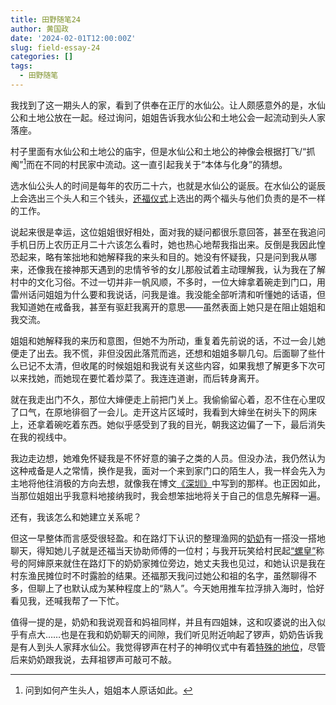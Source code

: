 ```yaml
---
title: 田野随笔24
author: 黄国政
date: '2024-02-01T12:00:00Z'
slug: field-essay-24
categories: []
tags:
  - 田野随笔
---
```


<!--more-->

我找到了这一期头人的家，看到了供奉在正厅的水仙公。让人颇感意外的是，水仙公和土地公放在一起。经过询问，姐姐告诉我水仙公和土地公会一起流动到头人家落座。

村子里面有水仙公和土地公的庙宇，但是水仙公和土地公的神像会根据打飞/“抓阄”[^zhuajiu]而在不同的村民家中流动。这一直引起我关于“本体与化身”的猜想。
[^zhuajiu]: 问到如何产生头人，姐姐本人原话如此。

选水仙公头人的时间是每年的农历二十六，也就是水仙公的诞辰。在水仙公的诞辰上会选出三个头人和三个钱头，[还福仪式](https://guozheng.rbind.io/posts/2024/01/field-essay-15)上选出的两个福头与他们负责的是不一样的工作。

说起来很是幸运，这位姐姐很好相处，面对我的疑问都很乐意回答，甚至在我追问手机日历上农历正月二十六该怎么看时，她也热心地帮我指出来。反倒是我因此惶恐起来，略有笨拙地和她解释我的来头和目的。她没有怀疑我，只是问到我从哪来，还像我在接神那天遇到的忠情爷爷的女儿那般试着主动理解我，认为我在了解村中的文化习俗。不过一切并非一帆风顺，不多时，一位大婶拿着碗走到门口，用雷州话问姐姐为什么要和我说话，问我是谁。我没能全部听清和听懂她的话语，但我知道她在戒备我，甚至有驱赶我离开的意思——虽然表面上她只是在阻止姐姐和我交流。

姐姐和她解释我的来历和意图，但她不为所动，重复着先前说的话，不过一会儿她便走了出去。我不慌，非但没因此落荒而逃，还想和姐姐多聊几句。后面聊了些什么已记不太清，但收尾的时候姐姐和我说有关这些内容，如果我想了解更多下次可以来找她，而她现在要忙着炒菜了。我连连道谢，而后转身离开。

就在我走出门不久，那位大婶便走上前把门关上。我偷偷留心着，忍不住在心里叹了口气，在原地徘徊了一会儿。走开这片区域时，我看到大婶坐在树头下的网床上，还拿着碗吃着东西。她似乎感受到了我的目光，朝我这边偏了一下，最后消失在我的视线中。

我边走边想，她难免怀疑我是不怀好意的骗子之类的人员。但没办法，我仍然认为这种戒备是人之常情，换作是我，面对一个来到家门口的陌生人，我一样会先入为主地将他往消极的方向去想，就像我在博文[《深圳》](https://guozheng.rbind.io/posts/2023/06/shenzhen/)中写到的那样。也正因如此，当那位姐姐出乎我意料地接纳我时，我会想笨拙地将关于自己的信息先解释一遍。

还有，我该怎么和她建立关系呢？

但这一早整体而言感受很轻盈。和在路灯下认识的整理渔网的[奶奶](https://guozheng.rbind.io/posts/2023/12/field-essay-9/)有一搭没一搭地聊天，得知她儿子就是还福当天协助师傅的一位村；与我开玩笑给村民起[“螺皇”](https://guozheng.rbind.io/posts/2024/01/field-essay-21/)称号的阿婶原来就住在路灯下的奶奶家摊位旁边，她丈夫我也见过，和她认识是我在村东渔民摊位时不时露脸的结果。还福那天我问过她公和祖的名字，虽然聊得不多，但聊上了也默认成为某种程度上的“熟人”。今天她用推车拉浮排入海时，恰好看见我，还喊我帮了一下忙。

值得一提的是，奶奶和我说观音和妈祖同样，并且有四姐妹，这和叹婆说的出入似乎有点大……也是在我和奶奶聊天的间隙，我们听见附近响起了锣声，奶奶告诉我是有人到头人家拜水仙公。我觉得锣声在村子的神明仪式中有着[特殊的地位](https://guozheng.rbind.io/posts/2024/01/field-essay-23/)，尽管后来奶奶跟我说，去拜祖锣声可敲可不敲。